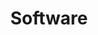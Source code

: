 ---
permalink: /homelab/software
title: Software

toc: true

sidebar:
    nav: homelab-software-nav
---